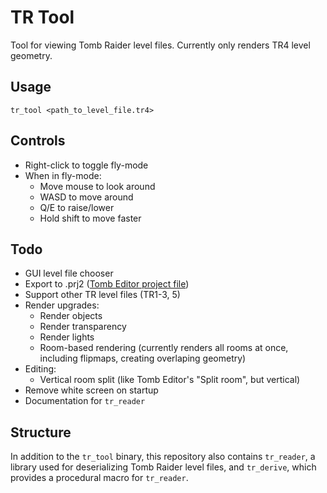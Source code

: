 # TR Tool

Tool for viewing Tomb Raider level files. Currently only renders TR4 level geometry.

## Usage

`tr_tool <path_to_level_file.tr4>`

## Controls

* Right-click to toggle fly-mode
* When in fly-mode:
	* Move mouse to look around
	* WASD to move around
	* Q/E to raise/lower
	* Hold shift to move faster

## Todo

* GUI level file chooser
* Export to .prj2 ([Tomb Editor project file](https://github.com/MontyTRC89/Tomb-Editor))
* Support other TR level files (TR1-3, 5)
* Render upgrades:
	* Render objects
	* Render transparency
	* Render lights
	* Room-based rendering (currently renders all rooms at once, including flipmaps, creating overlaping geometry)
* Editing:
	* Vertical room split (like Tomb Editor's "Split room", but vertical)
* Remove white screen on startup
* Documentation for `tr_reader`

## Structure

In addition to the `tr_tool` binary, this repository also contains `tr_reader`, a library used for deserializing Tomb Raider level files, and `tr_derive`, which provides a procedural macro for `tr_reader`.
